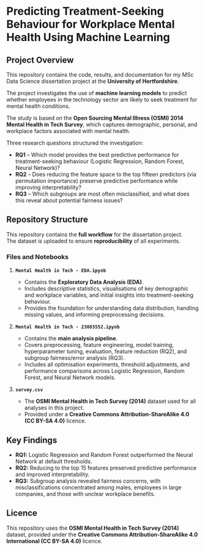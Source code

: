 # Predicting Treatment-Seeking Behaviour for Workplace Mental Health Using Machine Learning  

## Project Overview  
This repository contains the code, results, and documentation for my MSc Data Science dissertation project at the **University of Hertfordshire**.  

The project investigates the use of **machine learning models** to predict whether employees in the technology sector are likely to seek treatment for mental health conditions.  

The study is based on the **Open Sourcing Mental Illness (OSMI) 2014 Mental Health in Tech Survey**, which captures demographic, personal, and workplace factors associated with mental health.  

Three research questions structured the investigation:  

- **RQ1** – Which model provides the best predictive performance for treatment-seeking behaviour (Logistic Regression, Random Forest, Neural Network)?  
- **RQ2** – Does reducing the feature space to the top fifteen predictors (via permutation importance) preserve predictive performance while improving interpretability?  
- **RQ3** – Which subgroups are most often misclassified, and what does this reveal about potential fairness issues?  

## Repository Structure  

This repository contains the **full workflow** for the dissertation project.  
The dataset is uploaded to ensure **reproducibility** of all experiments.  

### Files and Notebooks  

1. **`Mental Health in Tech - EDA.ipynb`**  
   - Contains the **Exploratory Data Analysis (EDA)**.  
   - Includes descriptive statistics, visualisations of key demographic and workplace variables, and initial insights into treatment-seeking behaviour.  
   - Provides the foundation for understanding data distribution, handling missing values, and informing preprocessing decisions.  

2. **`Mental Health in Tech - 23083552.ipynb`**  
   - Contains the **main analysis pipeline**.  
   - Covers preprocessing, feature engineering, model training, hyperparameter tuning, evaluation, feature reduction (RQ2), and subgroup fairness/error analysis (RQ3).  
   - Includes all optimisation experiments, threshold adjustments, and performance comparisons across Logistic Regression, Random Forest, and Neural Network models.  

3. **`survey.csv`**  
   - The **OSMI Mental Health in Tech Survey (2014)** dataset used for all analyses in this project.  
   - Provided under a **Creative Commons Attribution-ShareAlike 4.0 (CC BY-SA 4.0)** licence.  

## Key Findings  

- **RQ1:** Logistic Regression and Random Forest outperformed the Neural Network at default thresholds.  
- **RQ2:** Reducing to the top 15 features preserved predictive performance and improved interpretability.  
- **RQ3:** Subgroup analysis revealed fairness concerns, with misclassifications concentrated among males, employees in large companies, and those with unclear workplace benefits.  

## Licence  

This repository uses the **OSMI Mental Health in Tech Survey (2014)** dataset, provided under the **Creative Commons Attribution-ShareAlike 4.0 International (CC BY-SA 4.0)** licence.  




